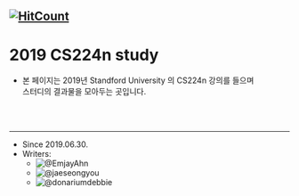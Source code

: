 [![HitCount](http://hits.dwyl.io/emjayahn/CS224n-study.svg)](http://hits.dwyl.io/emjayahn/CS224n-study)
---

# 2019 CS224n study
- 본 페이지는 2019년 Standford University 의 CS224n 강의를 들으며 <br>
스터디의 결과물을 모아두는 곳입니다.
<br>
<br>

---
- Since 2019.06.30.
- Writers:
  - ![@EmjayAhn](https://github.com/emjayahn)
  - ![@jaeseongyou](https://github.com/jaeseongyou)
  - ![@donariumdebbie](https://github.com/donariumdebbie)